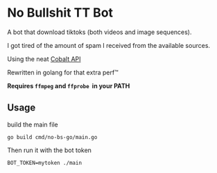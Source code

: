 # No Bullshit TT Bot

A bot that download tiktoks (both videos and image sequences).

I got tired of the amount of spam I received from the available sources.

Using the neat [Cobalt API](https://github.com/wukko/cobalt/blob/current/docs/API.md)

Rewritten in golang for that extra perf™

**Requires `ffmpeg` and `ffprobe`  in your PATH**

## Usage

build the main file

```
go build cmd/no-bs-go/main.go
```

Then run it with the bot token

```
BOT_TOKEN=mytoken ./main
```
